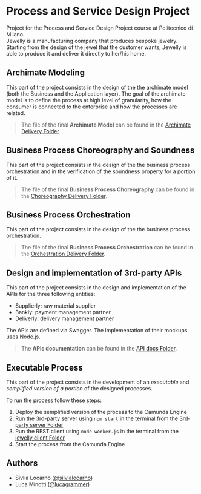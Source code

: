 # Process and Service Design Project

Project for the Process and Service Design Project course at Politecnico di Milano.  
Jewelly is a manufacturing company that produces bespoke jewelry. Starting from the design of the jewel that the customer wants, Jewelly is able to produce it and deliver it directly to her/his home.

## **Archimate Modeling**

This part of the project consists in the design of the the archimate model (both the Business and the Application layer). The goal of the archimate model is to define the process at high level of granularity, how the consumer is connected to the enterprise and how the processes are related.
> The file of the final **Archimate Model** can be found in the [Archimate Delivery Folder](https://github.com/lucagrammer/Plug-IT/tree/master/Archimate/Deliverable).

## **Business Process Choreography and Soundness**

This part of the project consists in the design of the the business process orchestration and in the verification of the soundness property for a portion of it.
> The file of the final **Business Process Choreography** can be found in the [Choreography Delivery Folder](https://github.com/lucagrammer/Plug-IT/tree/master/Choreography/Deliverable).

## **Business Process Orchestration**

This part of the project consists in the design of the the business process orchestration.
> The file of the final **Business Process Orchestration** can be found in the [Orchestration Delivery Folder](https://github.com/lucagrammer/Plug-IT/tree/master/Orchestration/Deliverable).

## **Design and implementation of 3rd-party APIs**

This part of the project consists in the design and implementation of the APIs for the three following entities:
- Supplierly: raw material supplier
- Bankly: payment management partner
- Deliverly: delivery management partner

The APIs are defined via Swagger. The implementation of their mockups uses Node.js.

> The **APIs documentation** can be found in the [API docs Folder](https://github.com/lucagrammer/Plug-IT/tree/master/API%20docs/).

## **Executable Process**

This part of the project consists in the development of an _executable_ and _semplified version of a portion_ of the designed processes.

To run the process follow these steps:
1. Deploy the semplified version of the process to the Camunda Engine
2. Run the 3rd-party server using `npm start` in the terminal from the [3rd-party server Folder](https://github.com/lucagrammer/process-and-service-design/tree/main/3rd-party%20server)
3. Run the REST client using `node worker.js` in the terminal from the [jewelly client Folder](https://github.com/lucagrammer/process-and-service-design/tree/main/jewelly%20client)
4. Start the process from the Camunda Engine

## Authors

- Sivlia Locarno ([@silvialocarno](https://github.com/silvialocarno))
- Luca Minotti ([@lucagrammer](https://github.com/lucagrammer))
